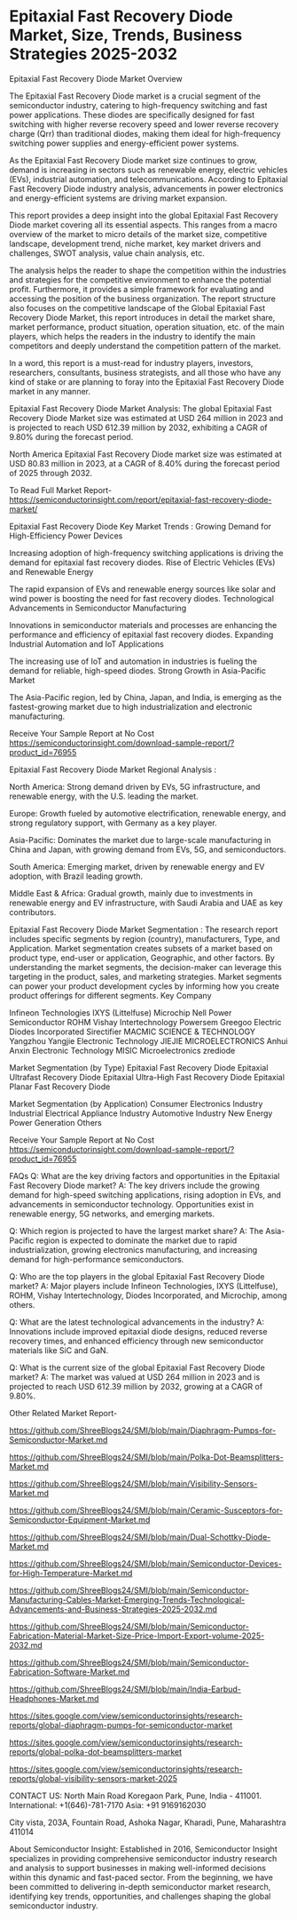<h1>Epitaxial Fast Recovery Diode Market, Size, Trends, Business Strategies 2025-2032</h1>
Epitaxial Fast Recovery Diode Market Overview

The Epitaxial Fast Recovery Diode market is a crucial segment of the semiconductor industry, catering to high-frequency switching and fast power applications. These diodes are specifically designed for fast switching with higher reverse recovery speed and lower reverse recovery charge (Qrr) than traditional diodes, making them ideal for high-frequency switching power supplies and energy-efficient power systems.

As the Epitaxial Fast Recovery Diode market size continues to grow, demand is increasing in sectors such as renewable energy, electric vehicles (EVs), industrial automation, and telecommunications. According to Epitaxial Fast Recovery Diode industry analysis, advancements in power electronics and energy-efficient systems are driving market expansion.

This report provides a deep insight into the global Epitaxial Fast Recovery Diode market covering all its essential aspects. This ranges from a macro overview of the market to micro details of the market size, competitive landscape, development trend, niche market, key market drivers and challenges, SWOT analysis, value chain analysis, etc.

The analysis helps the reader to shape the competition within the industries and strategies for the competitive environment to enhance the potential profit. Furthermore, it provides a simple framework for evaluating and accessing the position of the business organization. The report structure also focuses on the competitive landscape of the Global Epitaxial Fast Recovery Diode Market, this report introduces in detail the market share, market performance, product situation, operation situation, etc. of the main players, which helps the readers in the industry to identify the main competitors and deeply understand the competition pattern of the market.

In a word, this report is a must-read for industry players, investors, researchers, consultants, business strategists, and all those who have any kind of stake or are planning to foray into the Epitaxial Fast Recovery Diode market in any manner.

Epitaxial Fast Recovery Diode Market Analysis:
The global Epitaxial Fast Recovery Diode Market size was estimated at USD 264 million in 2023 and is projected to reach USD 612.39 million by 2032, exhibiting a CAGR of 9.80% during the forecast period.

North America Epitaxial Fast Recovery Diode market size was estimated at USD 80.83 million in 2023, at a CAGR of 8.40% during the forecast period of 2025 through 2032.

To Read Full Market Report-
https://semiconductorinsight.com/report/epitaxial-fast-recovery-diode-market/

Epitaxial Fast Recovery Diode Key Market Trends :
Growing Demand for High-Efficiency Power Devices

Increasing adoption of high-frequency switching applications is driving the demand for epitaxial fast recovery diodes.
Rise of Electric Vehicles (EVs) and Renewable Energy

The rapid expansion of EVs and renewable energy sources like solar and wind power is boosting the need for fast recovery diodes.
Technological Advancements in Semiconductor Manufacturing

Innovations in semiconductor materials and processes are enhancing the performance and efficiency of epitaxial fast recovery diodes.
Expanding Industrial Automation and IoT Applications

The increasing use of IoT and automation in industries is fueling the demand for reliable, high-speed diodes.
Strong Growth in Asia-Pacific Market

The Asia-Pacific region, led by China, Japan, and India, is emerging as the fastest-growing market due to high industrialization and electronic manufacturing.

Receive Your Sample Report at No Cost
https://semiconductorinsight.com/download-sample-report/?product_id=76955

Epitaxial Fast Recovery Diode Market Regional Analysis :

North America:
Strong demand driven by EVs, 5G infrastructure, and renewable energy, with the U.S. leading the market.

Europe:
Growth fueled by automotive electrification, renewable energy, and strong regulatory support, with Germany as a key player.

Asia-Pacific:
Dominates the market due to large-scale manufacturing in China and Japan, with growing demand from EVs, 5G, and semiconductors.

South America:
Emerging market, driven by renewable energy and EV adoption, with Brazil leading growth.

Middle East & Africa:
Gradual growth, mainly due to investments in renewable energy and EV infrastructure, with Saudi Arabia and UAE as key contributors.

Epitaxial Fast Recovery Diode Market Segmentation :
The research report includes specific segments by region (country), manufacturers, Type, and Application. Market segmentation creates subsets of a market based on product type, end-user or application, Geographic, and other factors. By understanding the market segments, the decision-maker can leverage this targeting in the product, sales, and marketing strategies. Market segments can power your product development cycles by informing how you create product offerings for different segments.
Key Company

Infineon Technologies
IXYS (Littelfuse)
Microchip
Nell Power Semiconductor
ROHM
Vishay Intertechnology
Powersem
Greegoo Electric
Diodes Incorporated
Sirectifier
MACMIC SCIENCE & TECHNOLOGY
Yangzhou Yangjie Electronic Technology
JIEJIE MICROELECTRONICS
Anhui Anxin Electronic Technology
MISIC Microelectronics
zrediode

Market Segmentation (by Type)
Epitaxial Fast Recovery Diode
Epitaxial Ultrafast Recovery Diode
Epitaxial Ultra-High Fast Recovery Diode
Epitaxial Planar Fast Recovery Diode

Market Segmentation (by Application)
Consumer Electronics Industry
Industrial
Electrical Appliance Industry
Automotive Industry
New Energy Power Generation
Others

Receive Your Sample Report at No Cost
https://semiconductorinsight.com/download-sample-report/?product_id=76955

FAQs
Q: What are the key driving factors and opportunities in the Epitaxial Fast Recovery Diode market?
A: The key drivers include the growing demand for high-speed switching applications, rising adoption in EVs, and advancements in semiconductor technology. Opportunities exist in renewable energy, 5G networks, and emerging markets.

Q: Which region is projected to have the largest market share?
A: The Asia-Pacific region is expected to dominate the market due to rapid industrialization, growing electronics manufacturing, and increasing demand for high-performance semiconductors.

Q: Who are the top players in the global Epitaxial Fast Recovery Diode market?
A: Major players include Infineon Technologies, IXYS (Littelfuse), ROHM, Vishay Intertechnology, Diodes Incorporated, and Microchip, among others.

Q: What are the latest technological advancements in the industry?
A: Innovations include improved epitaxial diode designs, reduced reverse recovery times, and enhanced efficiency through new semiconductor materials like SiC and GaN.

Q: What is the current size of the global Epitaxial Fast Recovery Diode market?
A: The market was valued at USD 264 million in 2023 and is projected to reach USD 612.39 million by 2032, growing at a CAGR of 9.80%.

Other Related Market Report-

https://github.com/ShreeBlogs24/SMI/blob/main/Diaphragm-Pumps-for-Semiconductor-Market.md

https://github.com/ShreeBlogs24/SMI/blob/main/Polka-Dot-Beamsplitters-Market.md

https://github.com/ShreeBlogs24/SMI/blob/main/Visibility-Sensors-Market.md

https://github.com/ShreeBlogs24/SMI/blob/main/Ceramic-Susceptors-for-Semiconductor-Equipment-Market.md

https://github.com/ShreeBlogs24/SMI/blob/main/Dual-Schottky-Diode-Market.md

https://github.com/ShreeBlogs24/SMI/blob/main/Semiconductor-Devices-for-High-Temperature-Market.md

https://github.com/ShreeBlogs24/SMI/blob/main/Semiconductor-Manufacturing-Cables-Market-Emerging-Trends-Technological-Advancements-and-Business-Strategies-2025-2032.md

https://github.com/ShreeBlogs24/SMI/blob/main/Semiconductor-Fabrication-Material-Market-Size-Price-Import-Export-volume-2025-2032.md

https://github.com/ShreeBlogs24/SMI/blob/main/Semiconductor-Fabrication-Software-Market.md

https://github.com/ShreeBlogs24/SMI/blob/main/India-Earbud-Headphones-Market.md

https://sites.google.com/view/semiconductorinsights/research-reports/global-diaphragm-pumps-for-semiconductor-market

https://sites.google.com/view/semiconductorinsights/research-reports/global-polka-dot-beamsplitters-market

https://sites.google.com/view/semiconductorinsights/research-reports/global-visibility-sensors-market-2025

CONTACT US:
North Main Road Koregaon Park, Pune, India - 411001.
International: +1(646)-781-7170
Asia: +91 9169162030

City vista, 203A, Fountain Road, Ashoka Nagar, Kharadi, Pune, Maharashtra 411014

About Semiconductor Insight:
Established in 2016, Semiconductor Insight specializes in providing comprehensive semiconductor industry research and analysis to support businesses in making well-informed decisions within this dynamic and fast-paced sector. From the beginning, we have been committed to delivering in-depth semiconductor market research, identifying key trends, opportunities, and challenges shaping the global semiconductor industry.
